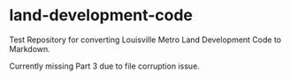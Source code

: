# land-development-code


Test Repository for converting Louisville Metro Land Development Code to Markdown.

Currently missing Part 3 due to file corruption issue.
